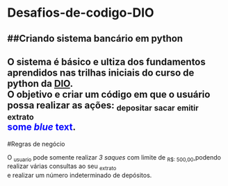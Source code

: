 # Desafios-de-codigo-DIO
##Criando sistema bancário em python
---
O sistema é básico e ultiza dos fundamentos aprendidos nas trilhas iniciais do curso de python da [DIO](https://github.com/digitalinnovationone).<br/>
O objetivo e criar um código em que o usuário possa realizar as ações: <sub>depositar</sub> <sub>sacar</sub> <sub>emitir extrato</sub> <br/> <span style="color:blue">some *blue* text</span>.
---
#Regras de negócio

O <sub>usuario</sub> pode somente realizar _3 saques_ com limite de <sub>R$: 500,00</sub>,podendo realizar várias consultas ao seu <sub>extrato</sub> <br/>
e realizar um número indeterminado de depósitos.



